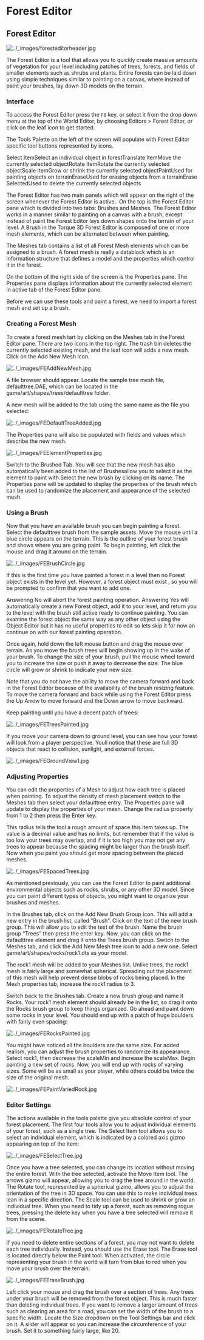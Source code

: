 # Forest Editor

## Forest Editor

![../\_images/foresteditorheader.jpg](https://torque-3d.readthedocs.io/en/latest/\_images/foresteditorheader.jpg)

The Forest Editor is a tool that allows you to quickly create massive amounts of vegetation for your level including patches of trees, forests, and fields of smaller elements such as shrubs and plants. Entire forests can be laid down using simple techniques similar to painting on a canvas, where instead of paint your brushes, lay down 3D models on the terrain.

### Interface

To access the Forest Editor press the `F8` key, or select it from the drop down menu at the top of the World Editor, by choosing Editors > Forest Editor, or click on the leaf icon to get started.

The Tools Palette on the left of the screen will populate with Forest Editor specific tool buttons represented by icons.

Select ItemSelect an individual object in forestTranslate ItemMove the currently selected objectRotate ItemRotate the currently selected objectScale ItemGrow or shrink the currently selected objectPaintUsed for painting objects on terrainEraseUsed for erasing objects from a terrainErase SelectedUsed to delete the currently selected objects

The Forest Editor has two main panels which will appear on the right of the screen whenever the Forest Editor is active.. On the top is the Forest Editor pane which is divided into two tabs: Brushes and Meshes. The Forest Editor works in a manner similar to painting on a canvas with a brush, except instead of paint the Forest Editor lays down shapes onto the terrain of your level. A Brush in the Torque 3D Forest Editor is composed of one or more mesh elements, which can be alternated between when painting.

The Meshes tab contains a list of all Forest Mesh elements which can be assigned to a brush. A forest mesh is really a datablock which is an information structure that defines a model and the properties which control it in the forest.

On the bottom of the right side of the screen is the Properties pane. The Properties pane displays information about the currently selected element in active tab of the Forest Editor pane.

Before we can use these tools and paint a forest, we need to import a forest mesh and set up a brush.

### Creating a Forest Mesh

To create a forest mesh tart by clicking on the Meshes tab in the Forest Editor pane. There are two icons in the top right. The trash bin deletes the currently selected existing mesh, and the leaf icon will adds a new mesh. Click on the Add New Mesh icon.

![../\_images/FEAddNewMesh.jpg](https://torque-3d.readthedocs.io/en/latest/\_images/FEAddNewMesh.jpg)

A file browser should appear. Locate the sample tree mesh file, defaulttree.DAE, which can be located in the game/art/shapes/trees/defaulttree folder.

A new mesh will be added to the tab using the same name as the file you selected:

![../\_images/FEDefaultTreeAdded.jpg](https://torque-3d.readthedocs.io/en/latest/\_images/FEDefaultTreeAdded.jpg)

The Properties pane will also be populated with fields and values which describe the new mesh.

![../\_images/FEElementProperties.jpg](https://torque-3d.readthedocs.io/en/latest/\_images/FEElementProperties.jpg)

Switch to the Brushed Tab. You will see that the new mesh has also automatically been added to the list of Brushesallow you to select it as the element to paint with.Select the new brush by clicking on its name. The Properties pane will be updated to display the properties of the brush which can be used to randomize the placement and appearance of the selected mesh.

### Using a Brush

Now that you have an available brush you can begin painting a forest. Select the defaulttree brush from the sample assets. Move the mouse until a blue circle appears on the terrain. This is the outline of your forest brush and shows where you are going paint. To begin painting, left click the mouse and drag it around on the terrain.

![../\_images/FEBrushCircle.jpg](https://torque-3d.readthedocs.io/en/latest/\_images/FEBrushCircle.jpg)

If this is the first time you have painted a forest in a level then no Forest object exists in the level yet. However, a forest object must exist , so you will be prompted to confirm that you want to add one.

Answering No will abort the forest painting operation. Answering Yes will automatically create a new Forest object, add it to your level, and return you to the level with the brush still active ready to continue painting. You can examine the forest object the same way as any other object using the Object Editor but it has no useful properties to edit so lets skip it for now an continue on with our forest painting operation.

Once again, hold down the left mouse button and drag the mouse over terrain. As you move the brush trees will begin showing up in the wake of your brush. To change the size of your brush, pull the mouse wheel toward you to increase the size or push it away to decrease the size. The blue circle will grow or shrink to indicate your new size.

Note that you do not have the ability to move the camera forward and back in the Forest Editor because of the availability of the brush resizing feature. To move the camera forward and back while using the Forest Editor press the Up Arrow to move forward and the Down arrow to move backward.

Keep painting until you have a decent patch of trees:

![../\_images/FETreesPainted.jpg](https://torque-3d.readthedocs.io/en/latest/\_images/FETreesPainted.jpg)

If you move your camera down to ground level, you can see how your forest will look from a player perspective. Youll notice that these are full 3D objects that react to collision, sunlight, and external forces.

![../\_images/FEGroundView1.jpg](https://torque-3d.readthedocs.io/en/latest/\_images/FEGroundView1.jpg)

### Adjusting Properties

You can edit the properties of a Mesh to adjust how each tree is placed when painting. To adjust the density of mesh placement switch to the Meshes tab then select your defaulttree entry. The Properties pane will update to display the properties of your mesh. Change the radius property from 1 to 2 then press the Enter key.

This radius tells the tool a rough amount of space this item takes up. The value is a decimal value and has no limits, but remember that if the value is too low your trees may overlap, and if it is too high you may not get any trees to appear because the spacing might be larger than the brush itself. Now when you paint you should get more spacing between the placed meshes.

![../\_images/FESpacedTrees.jpg](https://torque-3d.readthedocs.io/en/latest/\_images/FESpacedTrees.jpg)

As mentioned previously, you can use the Forest Editor to paint additional environmental objects such as rocks, shrubs, or any other 3D model. Since you can paint different types of objects, you might want to organize your brushes and meshes.

In the Brushes tab, click on the Add New Brush Group icon. This will add a new entry in the brush list, called “Brush”. Click on the text of the new brush group. This will allow you to edit the text of the brush. Name the brush group “Trees” then press the enter key. Now, you can click on the defaulttree element and drag it onto the Trees brush group. Switch to the Meshes tab, and click the Add New Mesh tree icon to add a new one. Select game/art/shapes/rocks/rock1.dts as your model.

The rock1 mesh will be added to your Meshes list. Unlike trees, the rock1 mesh is fairly large and somewhat spherical. Spreading out the placement of this mesh will help prevent dense blobs of rocks being placed. In the Mesh properties tab, increase the rock1 radius to 3.

Switch back to the Brushes tab. Create a new brush group and name it Rocks. Your rock1 mesh element should already be in the list, so drag it onto the Rocks brush group to keep things organized. Go ahead and paint down some rocks in your level. You should end up with a patch of huge boulders with fairly even spacing:

![../\_images/FERocksPainted.jpg](https://torque-3d.readthedocs.io/en/latest/\_images/FERocksPainted.jpg)

You might have noticed all the boulders are the same size. For added realism, you can adjust the brush properties to randomize its appearance. Select rock1, then decrease the scaleMin and increase the scaleMax. Begin painting a new set of rocks. Now, you will end up with rocks of varying sizes. Some will be as small as your player, while others could be twice the size of the original mesh.

![../\_images/FEPaintVariedRock.jpg](https://torque-3d.readthedocs.io/en/latest/\_images/FEPaintVariedRock.jpg)

### Editor Settings

The actions available in the tools palette give you absolute control of your forest placement. The first four tools allow you to adjust individual elements of your forest, such as a single tree. The Select Item tool allows you to select an individual element, which is indicated by a colored axis gizmo appearing on top of the item:

![../\_images/FESelectTree.jpg](https://torque-3d.readthedocs.io/en/latest/\_images/FESelectTree.jpg)

Once you have a tree selected, you can change its location without moving the entire forest. With the tree selected, activate the Move Item tool. The arrows gizmo will appear, allowing you to drag the tree around in the world. The Rotate tool, represented by a spherical gizmo, allows you to adjust the orientation of the tree in 3D space. You can use this to make individual trees lean in a specific direction. The Scale tool can be used to shrink or grow an individual tree. When you need to tidy up a forest, such as removing rogue trees, pressing the delete key when you have a tree selected will remove it from the scene.

![../\_images/FERotateTree.jpg](https://torque-3d.readthedocs.io/en/latest/\_images/FERotateTree.jpg)

If you need to delete entire sections of a forest, you may not want to delete each tree individually. Instead, you should use the Erase tool. The Erase tool is located directly below the Paint tool. When activated, the circle representing your brush in the world will turn from blue to red when you move your brush over the terrain:

![../\_images/FEEraseBrush.jpg](https://torque-3d.readthedocs.io/en/latest/\_images/FEEraseBrush.jpg)

Left click your mouse and drag the brush over a section of trees. Any trees under your brush will be removed from the forest object. This is much faster than deleting individual trees. If you want to remove a larger amount of trees such as clearing an area for a road, you can set the width of the brush to a specific width. Locate the Size dropdown on the Tool Settings bar and click on it. A slider will appear so you can increase the circumference of your brush. Set it to something fairly large, like 20.
